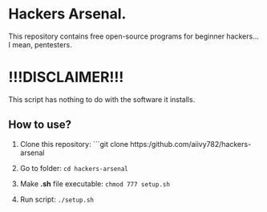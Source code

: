 # Hackers Arsenal.
This repository contains free open-source programs for beginner hackers... I mean, pentesters.

# !!!DISCLAIMER!!!

This script has nothing to do with the software it installs. 

## How to use?

1. Clone this repository: ```git clone https:/github.com/aiivy782/hackers-arsenal

2. Go to folder: ```cd hackers-arsenal```

3. Make **.sh** file executable: ```chmod 777 setup.sh```

4. Run script: ```./setup.sh```

